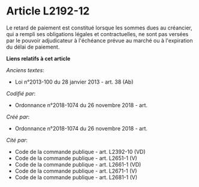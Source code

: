 # Article L2192-12

Le retard de paiement est constitué lorsque les sommes dues au créancier, qui a rempli ses obligations légales et
contractuelles, ne sont pas versées par le pouvoir adjudicateur à l'échéance prévue au marché ou à l'expiration du délai de
paiement.

**Liens relatifs à cet article**

_Anciens textes_:

  - Loi n°2013-100 du 28 janvier 2013 - art. 38 (Ab)

_Codifié par_:

  - Ordonnance n°2018-1074 du 26 novembre 2018 - art.

_Créé par_:

  - Ordonnance n°2018-1074 du 26 novembre 2018 - art.

_Cité par_:

  - Code de la commande publique - art. L2392-10 (VD)
  - Code de la commande publique - art. L2651-1 (V)
  - Code de la commande publique - art. L2661-1 (VD)
  - Code de la commande publique - art. L2671-1 (V)
  - Code de la commande publique - art. L2681-1 (V)
